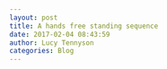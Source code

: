 ```yaml
---
layout: post
title: A hands free standing sequence
date: 2017-02-04 08:43:59
author: Lucy Tennyson
categories: Blog
---
```


